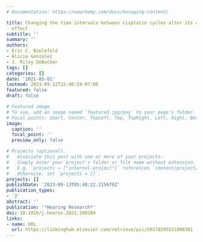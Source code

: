 ```yaml
---
# Documentation: https://wowchemy.com/docs/managing-content/

title: Changing the time intervals between cisplatin cycles alter its ototoxic side
  effect
subtitle: ''
summary: ''
authors:
- Eric C. Bielefeld
- Alicia Gonzalez
- J. Riley DeBacker
tags: []
categories: []
date: '2021-05-01'
lastmod: 2023-09-12T22:40:24-07:00
featured: false
draft: false

# Featured image
# To use, add an image named `featured.jpg/png` to your page's folder.
# Focal points: Smart, Center, TopLeft, Top, TopRight, Left, Right, BottomLeft, Bottom, BottomRight.
image:
  caption: ''
  focal_point: ''
  preview_only: false

# Projects (optional).
#   Associate this post with one or more of your projects.
#   Simply enter your project's folder or file name without extension.
#   E.g. `projects = ["internal-project"]` references `content/project/deep-learning/index.md`.
#   Otherwise, set `projects = []`.
projects: []
publishDate: '2023-09-13T05:40:22.215670Z'
publication_types:
- '2'
abstract: ''
publication: '*Hearing Research*'
doi: 10.1016/j.heares.2021.108204
links:
- name: URL
  url: https://linkinghub.elsevier.com/retrieve/pii/S0378595521000381
---
```

